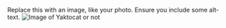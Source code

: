 Replace this with an image, like your photo. Ensure you include some alt-text.
![Image of Yaktocat or not](https://ikigaitribe.com/wp-content/uploads/2019/09/ikigai-kanji-1.png)
